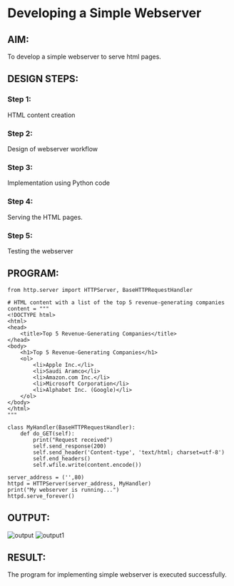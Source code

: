 # Developing a Simple Webserver
## AIM:
To develop a simple webserver to serve html pages.

## DESIGN STEPS:
### Step 1: 
HTML content creation
### Step 2:
Design of webserver workflow
### Step 3:
Implementation using Python code
### Step 4:
Serving the HTML pages.
### Step 5:
Testing the webserver

## PROGRAM:
```
from http.server import HTTPServer, BaseHTTPRequestHandler

# HTML content with a list of the top 5 revenue-generating companies
content = """
<!DOCTYPE html>
<html>
<head>
    <title>Top 5 Revenue-Generating Companies</title>
</head>
<body>
    <h1>Top 5 Revenue-Generating Companies</h1>
    <ol>
        <li>Apple Inc.</li>
        <li>Saudi Aramco</li>
        <li>Amazon.com Inc.</li>
        <li>Microsoft Corporation</li>
        <li>Alphabet Inc. (Google)</li>
    </ol>
</body>
</html>
"""

class MyHandler(BaseHTTPRequestHandler):
    def do_GET(self):
        print("Request received")
        self.send_response(200)
        self.send_header('Content-type', 'text/html; charset=utf-8')
        self.end_headers()
        self.wfile.write(content.encode())

server_address = ('',80)
httpd = HTTPServer(server_address, MyHandler)
print("My webserver is running...")
httpd.serve_forever()
```


## OUTPUT:
![output](https://github.com/Ragu-123/simplewebserver/assets/113915622/752f6b37-2845-4e4e-9a21-32251827c79d)
![output1](https://github.com/Ragu-123/simplewebserver/assets/113915622/589302c3-26b5-4a8f-b75e-ae401483d6ee)



## RESULT:
The program for implementing simple webserver is executed successfully.
